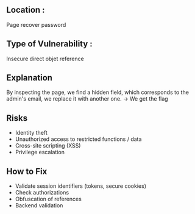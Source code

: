 ## Location :
Page recover password

## Type of Vulnerability :
Insecure direct objet reference

## Explanation
By inspecting the page, we find a hidden field, which corresponds to the admin's email, we replace it with another one.
-> We get the flag

## Risks
- Identity theft
- Unauthorized access to restricted functions / data
- Cross-site scripting (XSS)
- Privilege escalation

## How to Fix
- Validate session identifiers (tokens, secure cookies)
- Check authorizations
- Obfuscation of references
- Backend validation
